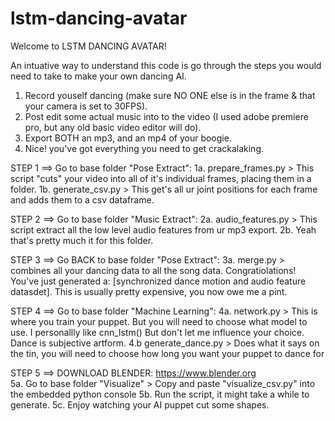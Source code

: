 # lstm-dancing-avatar

Welcome to LSTM DANCING AVATAR! 

An intuative way to understand this code is go through the steps you would need to take to make your own dancing AI.

1. Record youself dancing (make sure NO ONE else is in the frame & that your camera is set to 30FPS).
2. Post edit some actual music into to the video (I used adobe premiere pro, but any old basic video editor will do). 
3. Export BOTH an mp3, and an mp4 of your boogie.
4. Nice! you've got everything you need to get crackalaking.

STEP 1 ==> Go to base folder "Pose Extract":
           1a. prepare_frames.py > This script "cuts" your video into all of it's individual frames, placing them in a folder.
           1b. generate_csv.py > This get's all ur joint positions for each frame and adds them to a csv dataframe.
   
STEP 2 ==> Go to base folder "Music Extract":
            2a. audio_features.py > This script extract all the low level audio features from ur mp3 export.
            2b. Yeah that's pretty much it for this folder. 
 
STEP 3 ==> Go BACK to base folder "Pose Extract": 
            3a. merge.py > combines all your dancing data to all the song data. Congratiolations! You've just generated a:
                           [synchronized dance motion and audio feature datasdet]. This is usually pretty expensive, you now owe me a pint.
                       
STEP 4 ==> Go to base folder "Machine Learning":
            4a. network.py > This is where you train your puppet. But you will need to choose what model to use. I personallly like cnn_lstm()
                              But don't let me influence your choice. Dance is subjective artform.
            4.b generate_dance.py > Does what it says on the tin, you will need to choose how long you want your puppet to dance for 

STEP 5 ==> DOWNLOAD BLENDER: https://www.blender.org     
            5a. Go to base folder "Visualize" > Copy and paste "visualize_csv.py" into the embedded python console
            5b. Run the script, it might take a while to generate.
            5c. Enjoy watching your AI puppet cut some shapes.
            
            
            

